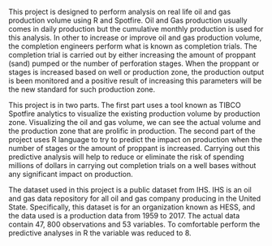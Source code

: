 This project is designed to perform analysis on real life oil and gas production volume using R and Spotfire. Oil and Gas production usually comes in daily production but the cumulative monthly production is used for this analysis. In other to increase or improve oil and gas production volume, the completion engineers perform what is known as completion trials. The completion trial is carried out by either increasing the amount of proppant (sand) pumped or the number of perforation stages. When the proppant or stages is increased based on well or production zone, the production output is been monitored and a positive result of increasing this parameters will be the new standard for such production zone.

This project is in two parts. The first part uses a tool known as TIBCO Spotfire analytics to visualize the existing production volume by production zone. Visualizing the oil and gas volume, we can see the actual volume and the production zone that are prolific in production. The second part of the project uses R language to try to predict the impact on production when the number of stages or the amount of proppant is increased. Carrying out this predictive analysis will help to reduce or eliminate the risk of spending millions of dollars in carrying out completion trials on a well bases without any significant impact on production.  

The dataset used in this project is a public dataset from IHS. IHS is an oil and gas data repository for all oil and gas company producing in the United State. Specifically, this dataset is for an organization known as HESS, and the data used is a production data from 1959 to 2017. The actual data contain 47, 800 observations and 53 variables. To comfortable perform the predictive analyses in R the variable was reduced to 8.
